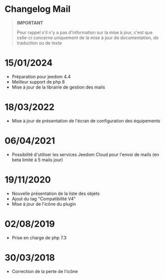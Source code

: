 # Changelog Mail

>**IMPORTANT**
>
>Pour rappel s'il n'y a pas d'information sur la mise à jour, c'est que celle-ci concerne uniquement de la mise à jour de documentation, de traduction ou de texte

# 15/01/2024

- Préparation pour jeedom 4.4
- Meilleur support de php 8
- Mise à jour de la librairie de gestion des mails

# 18/03/2022

- Mise à jour de présentation de l'écran de configuration des équipements

# 06/04/2021

- Possibilité d'utiliser les services Jeedom Cloud pour l'envoi de mails (en beta limité à 5 mails jour)

# 19/11/2020

- Nouvelle présentation de la liste des objets
- Ajout du tag "Compatibilité V4"
- Mise à jour de l'icône du plugin

# 02/08/2019

- Prise en charge de php 7.3

# 30/03/2018

- Correction de la perte de l'icône
